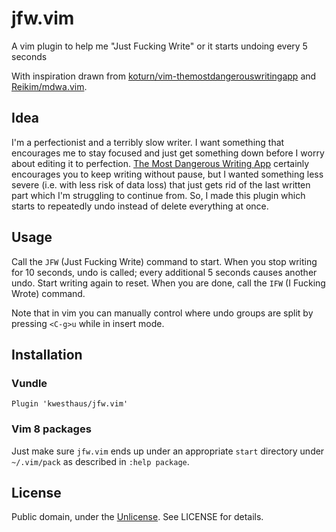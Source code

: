 # jfw.vim
A vim plugin to help me "Just Fucking Write" or it starts undoing every 5 seconds

With inspiration drawn from [koturn/vim-themostdangerouswritingapp](https://github.com/koturn/vim-themostdangerouswritingapp) and [Reikim/mdwa.vim](https://github.com/Reikim/mdwa.vim).

## Idea

I'm a perfectionist and a terribly slow writer. I want something that encourages me to stay focused and just get something down before I worry about editing it to perfection. [The Most Dangerous Writing App](https://www.squibler.io/dangerous-writing-prompt-app) certainly encourages you to keep writing without pause, but I wanted something less severe (i.e. with less risk of data loss) that just gets rid of the last written part which I'm struggling to continue from. So, I made this plugin which starts to repeatedly undo instead of delete everything at once.

## Usage

Call the `JFW` (Just Fucking Write) command to start. When you stop writing for 10 seconds, undo is called; every additional 5 seconds causes another undo. Start writing again to reset. When you are done, call the `IFW` (I Fucking Wrote) command.

Note that in vim you can manually control where undo groups are split by pressing `<C-g>u` while in insert mode.

## Installation

### Vundle

`Plugin 'kwesthaus/jfw.vim'`

### Vim 8 packages

Just make sure `jfw.vim` ends up under an appropriate `start` directory under `~/.vim/pack` as described in `:help package`.

## License

Public domain, under the [Unlicense](https://unlicense.org/). See LICENSE for details.

